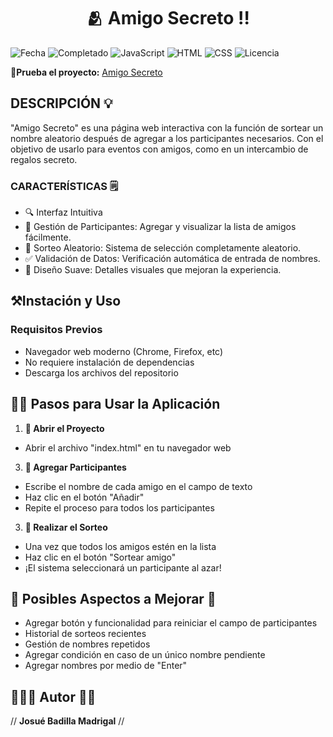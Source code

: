 <h1 align="center"> 🫂 Amigo Secreto ‼️ </h1>

![Fecha](https://img.shields.io/badge/Release%20date-Agosto2025-yellow)
![Completado](https://img.shields.io/badge/Status-Completado-brightgreen)
![JavaScript](https://camo.githubusercontent.com/7a0c885378047ca9a7331a2c8161403c10dd384cac88fdec568bf4777ac797a5/68747470733a2f2f696d672e736869656c64732e696f2f62616467652f4a6176615363726970742d4637444631453f7374796c653d666c61742d737175617265266c6f676f3d6a617661736372697074266c6f676f436f6c6f723d626c61636b)
![HTML](https://camo.githubusercontent.com/e06444f0f821325acecd72a9a02c76494ae2d285f8c5dd55ab9667c8fcef3540/68747470733a2f2f696d672e736869656c64732e696f2f62616467652f48544d4c352d4533344632363f7374796c653d666c61742d737175617265266c6f676f3d68746d6c35266c6f676f436f6c6f723d7768697465)
![CSS](https://camo.githubusercontent.com/932fbe5ffd97a8ff473211cd828d8ddafe1cd7a2359fe42866089578f7dfd09a/68747470733a2f2f696d672e736869656c64732e696f2f62616467652f435353332d3135373242363f7374796c653d666c61742d737175617265266c6f676f3d63737333266c6f676f436f6c6f723d7768697465)
![Licencia](https://img.shields.io/badge/License-MIT-orange
)

🚨**Prueba el proyecto:** [Amigo Secreto](https://jbadillam19.github.io/Proyecto-Amigo-Secreto/) 

## DESCRIPCIÓN 💡 
"Amigo Secreto" es una página web interactiva con la función de sortear un nombre aleatorio después de agregar a los participantes necesarios.
Con el objetivo de usarlo para eventos con amigos, como en un intercambio de regalos secreto.

### CARACTERÍSTICAS 🗒️
- 🔍 Interfaz Intuitiva
- 👥 Gestión de Participantes: Agregar y visualizar la lista de amigos fácilmente.
- 🎲 Sorteo Aleatorio: Sistema de selección completamente aleatorio.
- ✅ Validación de Datos: Verificación automática de entrada de nombres.
- 🎨 Diseño Suave: Detalles visuales que mejoran la experiencia.

## ⚒️Instación y Uso

### Requisitos Previos
- Navegador web moderno (Chrome, Firefox, etc)
- No requiere instalación de dependencias
- Descarga los archivos del repositorio

## 🖐🏼 Pasos para Usar la Aplicación

1. **📂 Abrir el Proyecto**

- Abrir el archivo "index.html" en tu navegador web

3. **👤 Agregar Participantes**
- Escribe el nombre de cada amigo en el campo de texto
- Haz clic en el botón "Añadir"
- Repite el proceso para todos los participantes

3. **🎲 Realizar el Sorteo** 
- Una vez que todos los amigos estén en la lista
- Haz clic en el botón "Sortear amigo"
- ¡El sistema seleccionará un participante al azar!


## 📎 Posibles Aspectos a Mejorar 💭

- Agregar botón y funcionalidad para reiniciar el campo de participantes
- Historial de sorteos recientes
- Gestión de nombres repetidos
- Agregar condición en caso de un único nombre pendiente
- Agregar nombres por medio de "Enter"

## 🧍🏼‍♂️ Autor ✍🏼
// **Josué Badilla Madrigal** //

